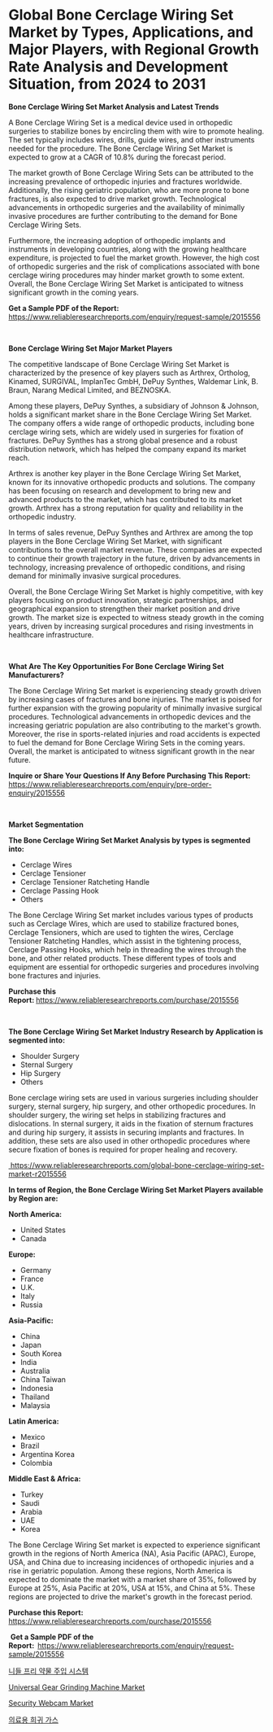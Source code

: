 <p><h1>Global Bone Cerclage Wiring Set Market by Types, Applications, and Major Players, with Regional Growth Rate Analysis and Development Situation, from 2024 to 2031</h1></p><p><strong>Bone Cerclage Wiring Set Market Analysis and Latest Trends</strong></p>
<p><p>A Bone Cerclage Wiring Set is a medical device used in orthopedic surgeries to stabilize bones by encircling them with wire to promote healing. The set typically includes wires, drills, guide wires, and other instruments needed for the procedure. The Bone Cerclage Wiring Set Market is expected to grow at a CAGR of 10.8% during the forecast period.</p><p>The market growth of Bone Cerclage Wiring Sets can be attributed to the increasing prevalence of orthopedic injuries and fractures worldwide. Additionally, the rising geriatric population, who are more prone to bone fractures, is also expected to drive market growth. Technological advancements in orthopedic surgeries and the availability of minimally invasive procedures are further contributing to the demand for Bone Cerclage Wiring Sets.</p><p>Furthermore, the increasing adoption of orthopedic implants and instruments in developing countries, along with the growing healthcare expenditure, is projected to fuel the market growth. However, the high cost of orthopedic surgeries and the risk of complications associated with bone cerclage wiring procedures may hinder market growth to some extent. Overall, the Bone Cerclage Wiring Set Market is anticipated to witness significant growth in the coming years.</p></p>
<p><strong>Get a Sample PDF of the Report:&nbsp;</strong> <a href="https://www.reliableresearchreports.com/enquiry/request-sample/2015556">https://www.reliableresearchreports.com/enquiry/request-sample/2015556</a></p>
<p>&nbsp;</p>
<p><strong>Bone Cerclage Wiring Set Major Market Players</strong></p>
<p><p>The competitive landscape of Bone Cerclage Wiring Set Market is characterized by the presence of key players such as Arthrex, Ortholog, Kinamed, SURGIVAL, ImplanTec GmbH, DePuy Synthes, Waldemar Link, B. Braun, Narang Medical Limited, and BEZNOSKA.</p><p>Among these players, DePuy Synthes, a subsidiary of Johnson & Johnson, holds a significant market share in the Bone Cerclage Wiring Set Market. The company offers a wide range of orthopedic products, including bone cerclage wiring sets, which are widely used in surgeries for fixation of fractures. DePuy Synthes has a strong global presence and a robust distribution network, which has helped the company expand its market reach.</p><p>Arthrex is another key player in the Bone Cerclage Wiring Set Market, known for its innovative orthopedic products and solutions. The company has been focusing on research and development to bring new and advanced products to the market, which has contributed to its market growth. Arthrex has a strong reputation for quality and reliability in the orthopedic industry.</p><p>In terms of sales revenue, DePuy Synthes and Arthrex are among the top players in the Bone Cerclage Wiring Set Market, with significant contributions to the overall market revenue. These companies are expected to continue their growth trajectory in the future, driven by advancements in technology, increasing prevalence of orthopedic conditions, and rising demand for minimally invasive surgical procedures.</p><p>Overall, the Bone Cerclage Wiring Set Market is highly competitive, with key players focusing on product innovation, strategic partnerships, and geographical expansion to strengthen their market position and drive growth. The market size is expected to witness steady growth in the coming years, driven by increasing surgical procedures and rising investments in healthcare infrastructure.</p></p>
<p>&nbsp;</p>
<p><strong>What Are The Key Opportunities For Bone Cerclage Wiring Set Manufacturers?</strong></p>
<p><p>The Bone Cerclage Wiring Set market is experiencing steady growth driven by increasing cases of fractures and bone injuries. The market is poised for further expansion with the growing popularity of minimally invasive surgical procedures. Technological advancements in orthopedic devices and the increasing geriatric population are also contributing to the market's growth. Moreover, the rise in sports-related injuries and road accidents is expected to fuel the demand for Bone Cerclage Wiring Sets in the coming years. Overall, the market is anticipated to witness significant growth in the near future.</p></p>
<p><strong>Inquire or Share Your Questions If Any Before Purchasing This Report:</strong> <a href="https://www.reliableresearchreports.com/enquiry/pre-order-enquiry/2015556">https://www.reliableresearchreports.com/enquiry/pre-order-enquiry/2015556</a></p>
<p>&nbsp;</p>
<p><strong>Market Segmentation</strong></p>
<p><strong>The Bone Cerclage Wiring Set Market Analysis by types is segmented into:</strong></p>
<p><ul><li>Cerclage Wires</li><li>Cerclage Tensioner</li><li>Cerclage Tensioner Ratcheting Handle</li><li>Cerclage Passing Hook</li><li>Others</li></ul></p>
<p><p>The Bone Cerclage Wiring Set market includes various types of products such as Cerclage Wires, which are used to stabilize fractured bones, Cerclage Tensioners, which are used to tighten the wires, Cerclage Tensioner Ratcheting Handles, which assist in the tightening process, Cerclage Passing Hooks, which help in threading the wires through the bone, and other related products. These different types of tools and equipment are essential for orthopedic surgeries and procedures involving bone fractures and injuries.</p></p>
<p><strong>Purchase this Report:&nbsp;</strong><a href="https://www.reliableresearchreports.com/purchase/2015556">https://www.reliableresearchreports.com/purchase/2015556</a></p>
<p>&nbsp;</p>
<p><strong>The Bone Cerclage Wiring Set Market Industry Research by Application is segmented into:</strong></p>
<p><ul><li>Shoulder Surgery</li><li>Sternal Surgery</li><li>Hip Surgery</li><li>Others</li></ul></p>
<p><p>Bone cerclage wiring sets are used in various surgeries including shoulder surgery, sternal surgery, hip surgery, and other orthopedic procedures. In shoulder surgery, the wiring set helps in stabilizing fractures and dislocations. In sternal surgery, it aids in the fixation of sternum fractures and during hip surgery, it assists in securing implants and fractures. In addition, these sets are also used in other orthopedic procedures where secure fixation of bones is required for proper healing and recovery.</p></p>
<p><a href="https://www.reliableresearchreports.com/global-bone-cerclage-wiring-set-market-r2015556">&nbsp;https://www.reliableresearchreports.com/global-bone-cerclage-wiring-set-market-r2015556</a></p>
<p><strong>In terms of Region, the Bone Cerclage Wiring Set Market Players available by Region are:</strong></p>
<p>
    <p> <strong> North America: </strong>
        <ul>
            <li>United States</li>
            <li>Canada</li>
        </ul>
        </p> 
    <p> <strong> Europe: </strong>
        <ul>
            <li>Germany</li>
            <li>France</li>
            <li>U.K.</li>
            <li>Italy</li>
            <li>Russia</li>
        </ul>
        </p> 
    <p> <strong> Asia-Pacific: </strong>
        <ul>
            <li>China</li>
            <li>Japan</li>
            <li>South Korea</li>
            <li>India</li>
            <li>Australia</li>
            <li>China Taiwan</li>
            <li>Indonesia</li>
            <li>Thailand</li>
            <li>Malaysia</li>
        </ul>
        </p> 
    <p> <strong> Latin America: </strong>
        <ul>
            <li>Mexico</li>
            <li>Brazil</li>
            <li>Argentina Korea</li>
            <li>Colombia</li>
        </ul>
        </p> 
    <p> <strong> Middle East & Africa: </strong>
        <ul>
            <li>Turkey</li>
            <li>Saudi</li>
            <li>Arabia</li>
            <li>UAE</li>
            <li>Korea</li>
        </ul>
    </p>
    </p>
<p><p>The Bone Cerclage Wiring Set market is expected to experience significant growth in the regions of North America (NA), Asia Pacific (APAC), Europe, USA, and China due to increasing incidences of orthopedic injuries and a rise in geriatric population. Among these regions, North America is expected to dominate the market with a market share of 35%, followed by Europe at 25%, Asia Pacific at 20%, USA at 15%, and China at 5%. These regions are projected to drive the market's growth in the forecast period.</p></p>
<p><strong>Purchase this Report: </strong><a href="https://www.reliableresearchreports.com/purchase/2015556">https://www.reliableresearchreports.com/purchase/2015556</a></p>
<p>&nbsp;<strong>Get a Sample PDF of the Report:&nbsp;&nbsp;</strong><a href="https://www.reliableresearchreports.com/enquiry/request-sample/2015556">https://www.reliableresearchreports.com/enquiry/request-sample/2015556</a></p>
<p><strong></strong></p>
<p><p><a href="https://github.com/novabrown3/Market-Research-Report-List-1/blob/main/6315179125724.md">니들 프리 약물 주입 시스템</a></p><p><a href="https://github.com/RoccoManning/Market-Research-Report-List-5/blob/main/universal-gear-grinding-machine-market.md">Universal Gear Grinding Machine Market</a></p><p><a href="https://github.com/mateobossinovero/Market-Research-Report-List-1/blob/main/security-webcam-market.md">Security Webcam Market</a></p><p><a href="https://github.com/durgin521/Market-Research-Report-List-1/blob/main/9484006125725.md">의료용 희귀 가스</a></p></p>